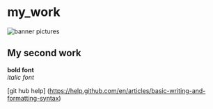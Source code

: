 # my_work
![banner pictures](https://cdn0.tnwcdn.com/wp-content/blogs.dir/1/files/2018/03/GitHub-brave-hed-796x418.jpg)
## My second work
**bold font**<br>
*italic font*



[git hub help] (https://help.github.com/en/articles/basic-writing-and-formatting-syntax)
